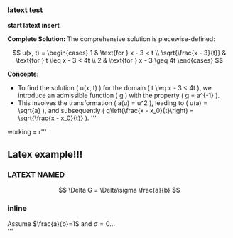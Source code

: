 ### latext test

**start latext insert**

**Complete Solution:**
The comprehensive solution is piecewise-defined:

$$ u(x, t) = 
\begin{cases} 
1 & \text{for } x - 3 < t \\
\sqrt{\frac{x - 3}{t}} & \text{for } t \leq x - 3 < 4t \\
2 & \text{for } x - 3 \geq 4t
\end{cases}
$$

**Concepts:**
- To find the solution \( u(x, t) \) for the domain \( t \leq x - 3 < 4t \), we introduce an admissible function \( g \) with the property \( g = a^{-1} \).
- This involves the transformation \( a(u) = u^2 \), leading to \( u(a) = \sqrt{a} \), and subsequently \( g\left(\frac{x - x_0}{t}\right) = \sqrt{\frac{x - x_0}{t}} \).
'''

working = r'''
## Latex example!!!
### LATEXT NAMED
$$ 
\Delta G = \Delta\sigma \frac{a}{b} 
$$ 
### inline
Assume $\frac{a}{b}=1$ and $\sigma=0$...  
'''